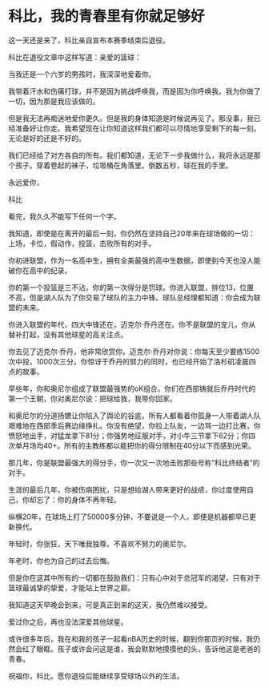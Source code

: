 # 科比，我的青春里有你就足够好

这一天还是来了，科比亲自宣布本赛季结束后退役。 

科比在退役文章中这样写道：亲爱的篮球： 

当我还是一个六岁的男孩时，我深深地爱着你。 

我带着汗水和伤痛打球，并不是因为挑战呼唤我，而是因为你呼唤我。我为你做了一切，因为那是我应该做的。 

但是我无法再痴迷地爱你更久。但是我的身体知道是时候说再见了。那没事，我已经准备好让你走。我希望现在让你知道这样我们都可以尽情地享受剩下的每一刻。无论是好的还是不好的。 

我们已经给了对方各自的所有。我们都知道，无论下一步我做什么，我将永远是那个孩子。穿着卷起的袜子，垃圾桶在角落里。倒数五秒，球在我的手里。 

永远爱你， 

科比 

看完，我久久不能写下任何一个字。 

我知道，即使是在离开的最后一刻，你仍然在坚持自己20年来在球场做的一切：上场，卡位，假动作，投篮，击败所有的对手。 

你初进联盟，作为一名高中生，拥有全美最强的高中生数据，即使到今天也没人能破你在高中的纪录。 

你的第一个投篮是三不沾，你的第一次得分是罚球。你进入联盟，排位13，位置不高，但是湖人队为了你交易了球队的主力中锋。球队总经理都知道：你会成为联盟的未来。 

你进入联盟的年代，四大中锋还在，迈克尔·乔丹还在。你不是联盟的宠儿，你从替补打起，没有其他球星的高关注点。 

你去见了迈克尔·乔丹，他非常欣赏你。迈克尔·乔丹对你说：你每天至少要练1500次中投，1000次三分。你惊讶于乔丹的努力的同时，也已经开始了洛杉矶凌晨四点的故事。 

早些年，你和奥尼尔组成了联盟最强势的oK组合。你们在西部铸就后乔丹时代的第一个王朝，你对奥尼尔说：把球给我，我带你回家。 

和奥尼尔的分道扬镳让你陷入了舆论的谷底，所有人都看着你孤身一人带着湖人队艰难地在西部季后赛边缘挣扎。你没有绝望，你拉上队友，一边骂一边打比赛，你愤怒地出手，对猛龙拿下81分；你强势地征服对手，对小牛三节拿下62分；你四次单月场均40+。所有的主教练都以能把你的得分限制在40分以下而感到光荣。 

那几年，你是联盟最强大的得分手，你一次又一次地击败那些号称“科比终结者”的对手。 

生涯的最后几年，你被伤病困扰，只是想给湖人带来更好的战绩，你过度使用自己，你却忘了：你的身体不再年轻。 

纵横20年，在球场上打了50000多分钟，不要说是一个人，即便是机器都早已更新换代。 

年轻时，你张狂，天下唯我独尊。不喜欢不努力的奥尼尔。 

年老时，你也为自己的过去后悔。 

但是你在这其中所有的一切都在鼓励我们：只有心中对于总冠军的渴望，只有对于篮球最诚挚的挚爱，才能站上世界之巅。 

我知道这天早晚会到来，可是真正到来的这天，我仍然难以接受。 

爱过你之后，再也没法深爱其他球星。 

或许很多年后，我在和我的孩子一起看nBA历史的时候，翻到你那页的时候，我仍然会红了眼眶。孩子或许会问这是谁，我会默默地摸摸他的头，告诉他这是老爸的青春。 

祝福你，科比。愿你退役后能继续享受球场以外的生活。